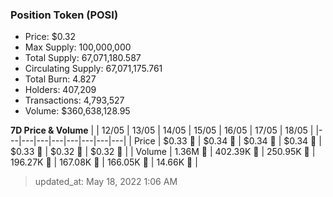 
  ### Position Token (POSI)
  - Price: $0.32
  - Max Supply: 100,000,000
  - Total Supply: 67,071,180.587
  - Circulating Supply: 67,071,175.761
  - Total Burn: 4.827
  - Holders: 407,209
  - Transactions: 4,793,527
  - Volume: $360,638,128.95

  **7D Price & Volume**
  | | 12&#x2F;05 | 13&#x2F;05 | 14&#x2F;05 | 15&#x2F;05 | 16&#x2F;05 | 17&#x2F;05 | 18&#x2F;05 |
  |---|---|---|---|---|---|---|---|
  | Price | $0.33 🚀 | $0.34 🚀 | $0.34 🔻 | $0.34 🚀 | $0.33 🔻 | $0.32 🔻 | $0.32 🔻 |
  | Volume | 1.36M 🚀 | 402.39K 🔻 | 250.95K 🔻 | 196.27K 🔻 | 167.08K 🔻 | 166.05K 🔻 | 14.66K 🔻 |

  > updated_at: May 18, 2022 1:06 AM
